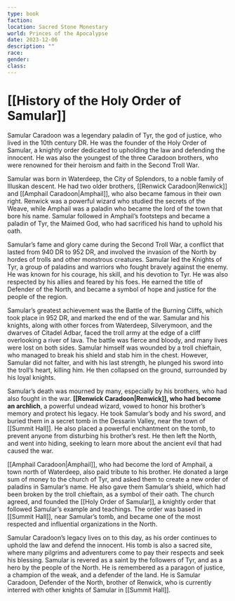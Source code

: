 ```yaml
---
type: book
faction: 
location: Sacred Stone Monestary
world: Princes of the Apocalypse
date: 2023-12-06
description: ""
race: 
gender: 
class:
---
```

# [[History of the Holy Order of Samular]]

Samular Caradoon was a legendary paladin of Tyr, the god of justice, who lived in the 10th century DR. He was the founder of the Holy Order of Samular, a knightly order dedicated to upholding the law and defending the innocent. He was also the youngest of the three Caradoon brothers, who were renowned for their heroism and faith in the Second Troll War.

Samular was born in Waterdeep, the City of Splendors, to a noble family of Illuskan descent. He had two older brothers, [[Renwick Caradoon|Renwick]] and [[Amphail Caradoon|Amphail]], who also became famous in their own right. Renwick was a powerful wizard who studied the secrets of the Weave, while Amphail was a paladin who became the lord of the town that bore his name. Samular followed in Amphail’s footsteps and became a paladin of Tyr, the Maimed God, who had sacrificed his hand to uphold his oath.

Samular’s fame and glory came during the Second Troll War, a conflict that lasted from 940 DR to 952 DR, and involved the invasion of the North by hordes of trolls and other monstrous creatures. Samular led the Knights of Tyr, a group of paladins and warriors who fought bravely against the enemy. He was known for his courage, his skill, and his devotion to Tyr. He was also respected by his allies and feared by his foes. He earned the title of Defender of the North, and became a symbol of hope and justice for the people of the region.

Samular’s greatest achievement was the Battle of the Burning Cliffs, which took place in 952 DR, and marked the end of the war. Samular and his knights, along with other forces from Waterdeep, Silverymoon, and the dwarves of Citadel Adbar, faced the troll army at the edge of a cliff overlooking a river of lava. The battle was fierce and bloody, and many lives were lost on both sides. Samular himself was wounded by a troll chieftain, who managed to break his shield and stab him in the chest. However, Samular did not falter, and with his last strength, he plunged his sword into the troll’s heart, killing him. He then collapsed on the ground, surrounded by his loyal knights.

Samular’s death was mourned by many, especially by his brothers, who had also fought in the war. **[[Renwick Caradoon|Renwick]], who had become an archlich**, a powerful undead wizard, vowed to honor his brother’s memory and protect his legacy. He took Samular’s body and his sword, and buried them in a secret tomb in the Dessarin Valley, near the town of [[Summit Hall]]. He also placed a powerful enchantment on the tomb, to prevent anyone from disturbing his brother’s rest. He then left the North, and went into hiding, seeking to learn more about the ancient evil that had caused the war.

[[Amphail Caradoon|Amphail]], who had become the lord of Amphail, a town north of Waterdeep, also paid tribute to his brother. He donated a large sum of money to the church of Tyr, and asked them to create a new order of paladins in Samular’s name. He also gave them Samular’s shield, which had been broken by the troll chieftain, as a symbol of their oath. The church agreed, and founded the [[Holy Order of Samular]], a knightly order that followed Samular’s example and teachings. The order was based in [[Summit Hall]], near Samular’s tomb, and became one of the most respected and influential organizations in the North.

Samular Caradoon’s legacy lives on to this day, as his order continues to uphold the law and defend the innocent. His tomb is also a sacred site, where many pilgrims and adventurers come to pay their respects and seek his blessing. Samular is revered as a saint by the followers of Tyr, and as a hero by the people of the North. He is remembered as a paragon of justice, a champion of the weak, and a defender of the land. He is Samular Caradoon, Defender of the North, brother of Renwick, who is currently interred with other knights of Samular in [[Summit Hall]].